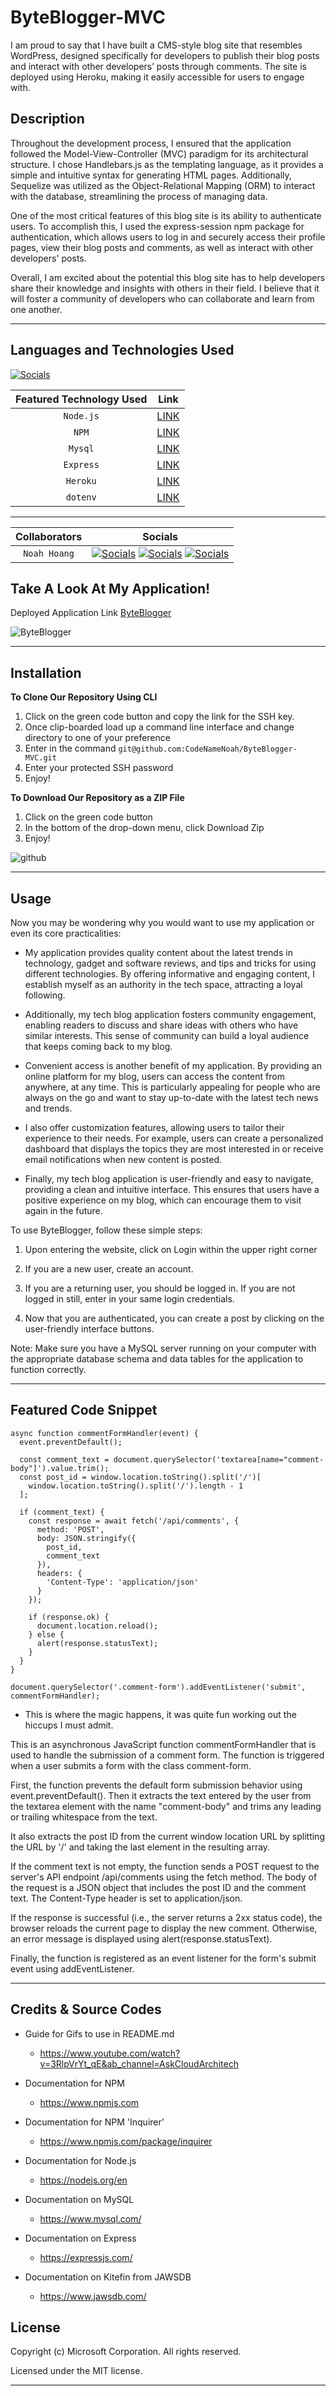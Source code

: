 # ByteBlogger-MVC

I am proud to say that I have built a CMS-style blog site that resembles WordPress, designed specifically for developers to publish their blog posts and interact with other developers’ posts through comments. The site is deployed using Heroku, making it easily accessible for users to engage with.

## Description

Throughout the development process, I ensured that the application followed the Model-View-Controller (MVC) paradigm for its architectural structure. I chose Handlebars.js as the templating language, as it provides a simple and intuitive syntax for generating HTML pages. Additionally, Sequelize was utilized as the Object-Relational Mapping (ORM) to interact with the database, streamlining the process of managing data.

One of the most critical features of this blog site is its ability to authenticate users. To accomplish this, I used the express-session npm package for authentication, which allows users to log in and securely access their profile pages, view their blog posts and comments, as well as interact with other developers' posts.

Overall, I am excited about the potential this blog site has to help developers share their knowledge and insights with others in their field. I believe that it will foster a community of developers who can collaborate and learn from one another.

---

## Languages and Technologies Used

[![Socials](https://skillicons.dev/icons?i=js,git,mysql,nodejs,express)](https://skillicons.dev)

| Featured Technology Used |                     Link                     |
| :----------------------: | :------------------------------------------: |
|        `Node.js`         |        [LINK](https://nodejs.dev/en/)        |
|          `NPM`           |        [LINK](https://www.npmjs.com/)        |
|         `Mysql`          |        [LINK](https://www.mysql.com/)        |
|        `Express`         |        [LINK](https://expressjs.com/)        |
|         `Heroku`         |    [LINK](https://devcenter.heroku.com/)     |
|         `dotenv`         | [LINK](https://www.npmjs.com/package/dotenv) |

---

| Collaborators |                                                                                                                                  Socials                                                                                                                                   |
| :-----------: | :------------------------------------------------------------------------------------------------------------------------------------------------------------------------------------------------------------------------------------------------------------------------: |
| `Noah Hoang`  | [![Socials](https://skillicons.dev/icons?i=git)](https://github.com/codenamenoah) [![Socials](https://skillicons.dev/icons?i=linkedin)](https://www.linkedin.com/in/codenamenoah/) [![Socials](https://skillicons.dev/icons?i=twitter)](https://twitter.com/CodeNameNoahH) |

## Take A Look At My Application!

Deployed Application Link [ByteBlogger](https://byteblogger.herokuapp.com/)

![ByteBlogger](https://user-images.githubusercontent.com/127361736/237054631-0e9598b9-955a-4c68-82f2-d2015a29eafb.gif)

---

## Installation

**To Clone Our Repository Using CLI**

1. Click on the green code button and copy the link for the SSH key.
2. Once clip-boarded load up a command line interface and change directory to one of your preference
3. Enter in the command `git@github.com:CodeNameNoah/ByteBlogger-MVC.git`
4. Enter your protected SSH password
5. Enjoy!

**To Download Our Repository as a ZIP File**

1. Click on the green code button
2. In the bottom of the drop-down menu, click Download Zip
3. Enjoy!

![github](https://user-images.githubusercontent.com/127361736/227422005-d28a9020-e331-4098-976b-df9c1e545bb4.png)

---

## Usage

Now you may be wondering why you would want to use my application or even its core practicalities:

- My application provides quality content about the latest trends in technology, gadget and software reviews, and tips and tricks for using different technologies. By offering informative and engaging content, I establish myself as an authority in the tech space, attracting a loyal following.

- Additionally, my tech blog application fosters community engagement, enabling readers to discuss and share ideas with others who have similar interests. This sense of community can build a loyal audience that keeps coming back to my blog.

- Convenient access is another benefit of my application. By providing an online platform for my blog, users can access the content from anywhere, at any time. This is particularly appealing for people who are always on the go and want to stay up-to-date with the latest tech news and trends.

- I also offer customization features, allowing users to tailor their experience to their needs. For example, users can create a personalized dashboard that displays the topics they are most interested in or receive email notifications when new content is posted.

- Finally, my tech blog application is user-friendly and easy to navigate, providing a clean and intuitive interface. This ensures that users have a positive experience on my blog, which can encourage them to visit again in the future.

To use ByteBlogger, follow these simple steps:

1. Upon entering the website, click on Login within the upper right corner

2. If you are a new user, create an account.

3. If you are a returning user, you should be logged in. If you are not logged in still, enter in your same login credentials.

4. Now that you are authenticated, you can create a post by clicking on the user-friendly interface buttons.

Note: Make sure you have a MySQL server running on your computer with the appropriate database schema and data tables for the application to function correctly.

---

## Featured Code Snippet

```
async function commentFormHandler(event) {
  event.preventDefault();

  const comment_text = document.querySelector('textarea[name="comment-body"]').value.trim();
  const post_id = window.location.toString().split('/')[
    window.location.toString().split('/').length - 1
  ];

  if (comment_text) {
    const response = await fetch('/api/comments', {
      method: 'POST',
      body: JSON.stringify({
        post_id,
        comment_text
      }),
      headers: {
        'Content-Type': 'application/json'
      }
    });

    if (response.ok) {
      document.location.reload();
    } else {
      alert(response.statusText);
    }
  }
}

document.querySelector('.comment-form').addEventListener('submit', commentFormHandler);

```

- This is where the magic happens, it was quite fun working out the hiccups I must admit.

This is an asynchronous JavaScript function commentFormHandler that is used to handle the submission of a comment form. The function is triggered when a user submits a form with the class comment-form.

First, the function prevents the default form submission behavior using event.preventDefault(). Then it extracts the text entered by the user from the textarea element with the name "comment-body" and trims any leading or trailing whitespace from the text.

It also extracts the post ID from the current window location URL by splitting the URL by '/' and taking the last element in the resulting array.

If the comment text is not empty, the function sends a POST request to the server's API endpoint /api/comments using the fetch method. The body of the request is a JSON object that includes the post ID and the comment text. The Content-Type header is set to application/json.

If the response is successful (i.e., the server returns a 2xx status code), the browser reloads the current page to display the new comment. Otherwise, an error message is displayed using alert(response.statusText).

Finally, the function is registered as an event listener for the form's submit event using addEventListener.

---

## Credits & Source Codes

- Guide for Gifs to use in README.md

  - https://www.youtube.com/watch?v=3RlpVrYt_qE&ab_channel=AskCloudArchitech

- Documentation for NPM

  - https://www.npmjs.com

- Documentation for NPM 'Inquirer'

  - https://www.npmjs.com/package/inquirer

- Documentation for Node.js

  - https://nodejs.org/en

- Documentation on MySQL

  - https://www.mysql.com/

- Documentation on Express

  - https://expressjs.com/

- Documentation on Kitefin from JAWSDB

  - https://www.jawsdb.com/ 

## License

Copyright (c) Microsoft Corporation. All rights reserved.

Licensed under the MIT license.

---
